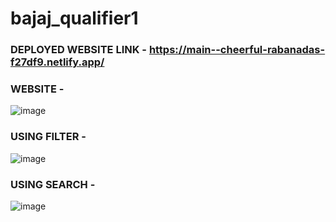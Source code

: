 # bajaj_qualifier1
 
### DEPLOYED WEBSITE LINK - https://main--cheerful-rabanadas-f27df9.netlify.app/
 
### WEBSITE - 

![image](https://github.com/Hardik959/bajaj_qualifier1_hardik_srivastava_RA2011003011114/assets/72294605/b2468083-a45d-48a9-be41-61db40cd0596)

### USING FILTER -

![image](https://github.com/Hardik959/bajaj_qualifier1_hardik_srivastava_RA2011003011114/assets/72294605/fba427c0-d541-4018-b711-99ea586a148f)

### USING SEARCH -

![image](https://github.com/Hardik959/bajaj_qualifier1_hardik_srivastava_RA2011003011114/assets/72294605/8232f653-a15f-425e-9511-3a58be5762b9)
